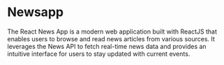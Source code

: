 # Newsapp
The React News App is a modern web application built with ReactJS that enables users to browse and read news articles from various sources. It leverages the News API to fetch real-time news data and provides an intuitive interface for users to stay updated with current events.
